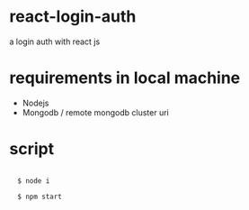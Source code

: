 # react-login-auth
a login auth with react js
# requirements in local machine
* Nodejs  
* Mongodb / remote mongodb cluster uri
# script
<code>
  $ node i <br>
  $ npm start
</code>
